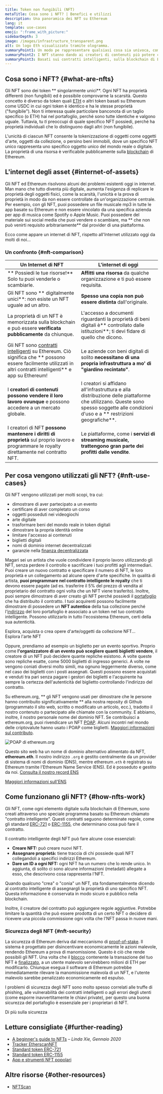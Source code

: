 ```yaml
---
title: Token non fungibili (NFT)
metaTitle: Cosa sono i NFT? | Benefici e utilizzi
description: Una panoramica dei NFT su Ethereum
lang: it
template: use-cases
emoji: ":frame_with_picture:"
sidebarDepth: 3
image: /images/infrastructure_transparent.png
alt: Un logo Eth visualizzato tramite ologramma.
summaryPoint1: Un modo pe rappresentare qualsiasi cosa sia univoca, come una risorsa basata su Ethereum.
summaryPoint2: I NFT stanno dando ai creatori di contenuti più potere che mai.
summaryPoint3: Basati sui contratti intelligenti, sulla blockchain di Ethereum.
---
```


## Cosa sono i NFT? {#what-are-nfts}

Gli NFT sono dei token ** singolarmente unici**. Ogni NFT ha proprietà differenti (non fungibili) ed è possibile comprovarne la scarsità. Questo concetto è diverso da token quali [ETH](/glossary/#ether) o altri token basati su Ethereum come USDC in cui ogni token è identico e ha le stesse proprietà ("fungibile"). Non ti interessa quale particolare banconota di un taglio specifico (o ETH) hai nel portafoglio, perché sono tutte identiche e valgono uguale. Tuttavia, tu _ti_ preoccupi di quale specifico NFT possiedi, perché ha proprietà individuali che lo distinguono dagli altri (non fungibile).

L'unicità di ciascun NFT consente la tokenizzazione di oggetti come oggetti d'arte, oggetti da collezione, o persino beni immobili, dove un specifico NFT unico rappresenta uno specifico oggetto unico del mondo reale o digitale. La proprietà di una risorsa è verificabile pubblicamente sulla [blockchain](/glossary/#blockchain) di Ethereum.

<YouTube id="Xdkkux6OxfM" />

## L'internet degli asset {#internet-of-assets}

Gli NFT ed Ethereum risolvono alcuni dei problemi esistenti oggi in internet. Man mano che tutto diventa più digitale, aumenta l'esigenza di replicare le proprietà degli oggetti fisici, come la scarsità, l'unicità e la prova di proprietà in modo da non essere controllate da un'organizzazione centrale. Per esempio, con gli NFT, puoi possedere un file musicale mp3 in tutte le app basate su Ethereum e non essere vincolato da una specifica azienda per app di musica come Spotify o Apple Music. Puoi possedere del materiale sui social media che puoi vendere o scambiare, ma ** che non può venirti requisito arbitrariamente** dal provider di una piattaforma.

Ecco come appare un internet di NFT, rispetto all'Internet utilizzato oggi da molti di noi...

### Un confronto {#nft-comparison}

| Un Internet di NFT                                                                                                                                                                           | L'internet di oggi                                                                                                                                                                   |
| -------------------------------------------------------------------------------------------------------------------------------------------------------------------------------------------- | ------------------------------------------------------------------------------------------------------------------------------------------------------------------------------------ |
| ** Possiedi le tue risorse!** Solo tu puoi venderle o scambiarle.                                                                                                                            | **Affitti una risorsa** da qualche organizzazione e ti può essere requisita.                                                                                                         |
| Gli NFT sono ** digitalmente unici**: non esiste un NFT uguale ad un altro.                                                                                                                  | **Spesso una copia non può essere distinta** dall'originale.                                                                                                                         |
| La proprietà di un NFT è memorizzata sulla blockchain e può essere **verificata pubblicamente** da chiunque.                                                                                 | L'accesso a documenti riguardanti la proprietà di beni digitali è** controllato dalle istituzioni**; ti devi fidare di quello che dicono.                                            |
| Gli NFT sono [contratti intelligenti](/glossary/#smart-contract) su Ethereum. Ciò significa che ** possono essere facilmente utilizzati in altri contratti intelligenti** e app su Ethereum! | Le aziende con beni digitali di solito **necessitano di una propria infrastruttura a mo' di "giardino recintato"**.                                                                  |
| I **creatori di contenuti possono vendere il loro lavoro ovunque** e possono accedere a un mercato globale.                                                                                  | I creatori si affidano all'infrastruttura e alla distribuzione delle piattaforme che utilizzano. Queste sono spesso soggette alle condizioni d'uso e a ** restrizioni geografiche**. |
| I creatori di NFT **possono mantenere i diritti di proprietà** sul proprio lavoro e programmare le royalty direttamente nel contratto NFT.                                                   | Le piattaforme, come i **servizi di streaming musicale, trattengono gran parte dei profitti dalle vendite**.                                                                         |

## Per cosa vengono utilizzati gli NFT? {#nft-use-cases}

Gli NFT vengono utilizzati per molti scopi, tra cui:

- dimostrare di aver partecipato a un evento
- certificare di aver completato un corso
- oggetti posseduti nei videogiochi
- arte digitale
- trasformare beni del mondo reale in token digitali
- dimostrare la propria identità online
- limitare l'accesso ai contenuti
- biglietti digitali
- nomi di dominio internet decentralizzati
- garanzie nella [ finanza decentralizzata](/glossary/#defi)

Magari sei un artista che vuole condividere il proprio lavoro utilizzando gli NFT, senza perdere il controllo e sacrificare i tuoi profitti agli intermediari. Puoi creare un nuovo contratto e specificare il numero di NFT, le loro proprietà e un collegamento ad alcune opere d'arte specifiche. In qualità di artista, **puoi programmare nel contratto intelligente le royalty** che ti devono essere pagate (ad es. trasferire il 5% del prezzo di vendita al proprietario del contratto ogni volta che un NFT viene trasferito). Inoltre, puoi sempre dimostrare di aver creato gli NFT perché possiedi il [portafoglio](/glossary/#wallet) che ha distribuito il contratto. I tuoi acquirenti possono facilmente dimostrare di possedere un **NFT autentico** della tua collezione perché l'[indirizzo](/glossary/#address) del loro portafoglio è associato a un token nel tuo contratto intelligente. Possono utilizzarlo in tutto l'ecosistema Ethereum, certi della sua autenticità.

<InfoBanner shouldSpaceBetween emoji=":eyes:" mt="8">
  <div>Esplora, acquista o crea opere d'arte/oggetti da collezione NFT...</div>
  <ButtonLink href="/dapps/?category=collectibles#explore">
    Esplora l'arte NFT
  </ButtonLink>
</InfoBanner>

Oppure, prendiamo ad esempio un biglietto per un evento sportivo. Proprio come **l'organizzatore di un evento può scegliere quanti biglietti vendere**, il creatore di un NFT può decidere quante repliche esistono. A volte queste sono repliche esatte, come 5000 biglietti di ingresso generici. A volte ne vengono coniati diversi molto simili, ma ognuno leggermente diverso, come nel caso dei biglietti con i posti assegnati. Questi possono essere acquistati e venduti tra pari senza pagare i gestori dei biglietti e l'acquirente ha sempre la certezza dell'autenticità del biglietto controllando l'indirizzo del contratto.

Su ethereum.org, ** gli NFT vengono usati per dimostrare che le persone hanno contribuito significativamente ** alla nostra reposity di Github (programmato il sito web, scritto o modificato un articolo, ecc.), tradotto il nostro contenuto o partecipato alle chiamate con la community. E abbiamo, inoltre, il nostro personale nome del dominio NFT. Se contribuisci a ethereum.org, puoi rivendicare un NFT [POAP](/glossary/#poap). Alcuni incontri nel mondo delle criptovalute hanno usato i POAP come biglietti. [Maggiori informazioni sul contributo](/contributing/#poap).

![POAP di ethereum.org](./poap.png)

Questo sito web ha un nome di dominio alternativo alimentato da NFT, **ethereum.eth**. Il nostro indirizzo `.org` è gestito centralmente da un provider di sistema di nomi di dominio (DNS), mentre ethereum`.eth` è registrato su Ethereum tramite l'Ethereum Name Service (ENS). Ed è posseduto e gestito da noi. [Consulta il nostro record ENS](https://app.ens.domains/name/ethereum.eth)

[Maggiori informazioni sull'ENS](https://app.ens.domains)

<Divider />

## Come funzionano gli NFT? {#how-nfts-work}

Gli NFT, come ogni elemento digitale sulla blockchain di Ethereum, sono creati attraverso uno speciale programma basato su Ethereum chiamato "contratto intelligente". Questi contratti seguono determinate regole, come gli standard [ERC-721](/glossary/#erc-721) o [ERC-1155](/glossary/#erc-1155), che determinano cosa può fare il contratto.

Il contratto intelligente degli NFT può fare alcune cose essenziali:

- **Creare NFT:** può creare nuovi NFT.
- **Assegnare proprietà:** tiene traccia di chi possiede quali NFT collegandoli a specifici indirizzi Ethereum.
- **Dare un ID a ogni NFT:** ogni NFT ha un numero che lo rende unico. In aggiunta, di solito ci sono alcune informazioni (metadati) allegate a esso, che descrivono cosa rappresenta l'NFT.

Quando qualcuno "crea" o "conia" un NFT, sta fondamentalmente dicendo al contratto intelligente di assegnargli la proprietà di uno specifico NFT. Questa informazione è conservata in modo sicuro e pubblico nella blockchain.

Inoltre, il creatore del contratto può aggiungere regole aggiuntive. Potrebbe limitare la quantità che può essere prodotta di un certo NFT o decidere di ricevere una piccola commissione ogni volta che l'NFT passa in nuove mani.

### Sicurezza degli NFT {#nft-security}

La sicurezza di Ethereum deriva dal meccanismo di [proof-of-stake](/glossary/#pos). Il sistema è progettato per disincentivare economicamente le azioni malevole, rendendo Ethereum a prova di manomissione. Questo è ciò che rende possibili gli NFT. Una volta che il [blocco](/glossary/#block) contenente la transazione del tuo NFT è [finalizzato](/glossary/#finality), a un utente malevolo servirebbero milioni di ETH per modificarlo. Chiunque esegua il software di Ethereum potrebbe immediatamente rilevare la manomissione malevola di un NFT, e l'utente malevolo sarebbe penalizzato economicamente ed espulso.

I problemi di sicurezza degli NFT sono molto spesso correlati alle truffe di phishing, alle vulnerabilità dei contratti intelligenti o agli errori degli utenti (come esporre inavvertitamente le chiavi private), per questo una buona sicurezza del portafoglio è essenziale per i proprietari di NFT.

<ButtonLink href="/security/">
  Di più sulla sicurezza
</ButtonLink>

## Letture consigliate {#further-reading}

- [A beginner's guide to NFTs](https://linda.mirror.xyz/df649d61efb92c910464a4e74ae213c4cab150b9cbcc4b7fb6090fc77881a95d) – _Linda Xie, Gennaio 2020_
- [Tracker EtherscanNFT](https://etherscan.io/nft-top-contracts)
- [Standard token ERC-721](/developers/docs/standards/tokens/erc-721/)
- [Standard token ERC-1155](/developers/docs/standards/tokens/erc-1155/)
- [App e strumenti NFT popolari](https://www.ethereum-ecosystem.com/blockchains/ethereum/nfts)

## Altre risorse {#other-resources}

- [NFTScan](https://nftscan.com/)

<Divider />

<QuizWidget quizKey="nfts" />
